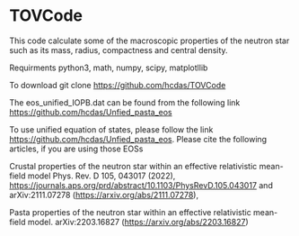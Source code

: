 # TOVCode
This code calculate some of the macroscopic properties of the neutron star such as its mass, radius, compactness and central density. 

Requirments
python3, math, numpy, scipy, matplotllib

To download
git clone https://github.com/hcdas/TOVCode

The eos_unified_IOPB.dat can be found from the following link https://github.com/hcdas/Unfied_pasta_eos

To use unified equation of states, please follow the link https://github.com/hcdas/Unfied_pasta_eos. Please cite the following articles, if you are using those EOSs

Crustal properties of the neutron star within an effective relativistic mean-field model Phys. Rev. D 105, 043017 (2022), https://journals.aps.org/prd/abstract/10.1103/PhysRevD.105.043017 and arXiv:2111.07278 (https://arxiv.org/abs/2111.07278),

Pasta properties of the neutron star within an effective relativistic mean-field model. arXiv:2203.16827 (https://arxiv.org/abs/2203.16827)
